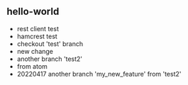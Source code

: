 ## hello-world
- rest client test
- hamcrest test
- checkout 'test' branch
- new change
- another branch 'test2'
- from atom
- 20220417 another branch 'my_new_feature' from 'test2'
